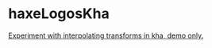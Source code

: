 # haxeLogosKha
[Experiment with interpolating transforms in kha, demo only.](https://nanjizal.github.io/haxeLogosKha/)
